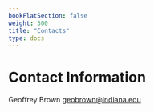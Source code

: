 ```yaml
---
bookFlatSection: false
weight: 300
title: "Contacts"
type: docs
---
```


# Contact Information

Geoffrey Brown
geobrown@indiana.edu